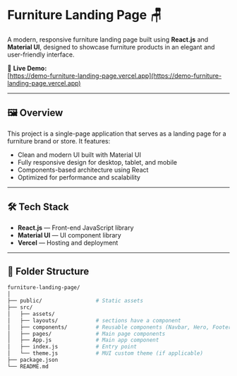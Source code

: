 # Furniture Landing Page 🪑

A modern, responsive furniture landing page built using **React.js** and **Material UI**, designed to showcase furniture products in an elegant and user-friendly interface.

🚀 **Live Demo:**  
[https://demo-furniture-landing-page.vercel.app](https://demo-furniture-landing-page.vercel.app)

---

## 🖼️ Overview

This project is a single-page application that serves as a landing page for a furniture brand or store. It features:

- Clean and modern UI built with Material UI
- Fully responsive design for desktop, tablet, and mobile
- Components-based architecture using React
- Optimized for performance and scalability

---

## 🛠️ Tech Stack

- **React.js** — Front-end JavaScript library
- **Material UI** — UI component library
- **Vercel** — Hosting and deployment

---

## 📂 Folder Structure

```bash
furniture-landing-page/
│
├── public/                 # Static assets
├── src/
│   ├── assets/       
│   ├── layouts/            # sections have a component
│   ├── components/         # Reusable components (Navbar, Hero, Footer, etc.)
│   ├── pages/              # Main page components
│   ├── App.js              # Main app component
│   ├── index.js            # Entry point
│   └── theme.js            # MUI custom theme (if applicable)
├── package.json
└── README.md

 
 
